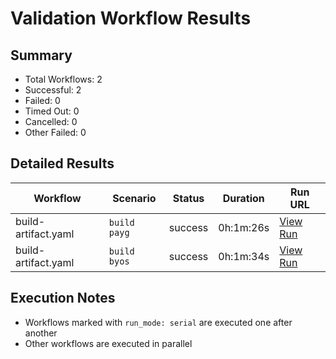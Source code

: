 # Validation Workflow Results

## Summary
- Total Workflows: 2
- Successful: 2
- Failed: 0
- Timed Out: 0
- Cancelled: 0
- Other Failed: 0

## Detailed Results

| Workflow | Scenario | Status | Duration | Run URL |
|----------|----------|---------|-----------|----------|
| build-artifact.yaml | `build payg` | success | 0h:1m:26s | [View Run](https://github.com/azure-javaee/rhel-jboss-templates/actions/runs/16897960331) |
| build-artifact.yaml | `build byos` | success | 0h:1m:34s | [View Run](https://github.com/azure-javaee/rhel-jboss-templates/actions/runs/16897962038) |


## Execution Notes
- Workflows marked with `run_mode: serial` are executed one after another
- Other workflows are executed in parallel
